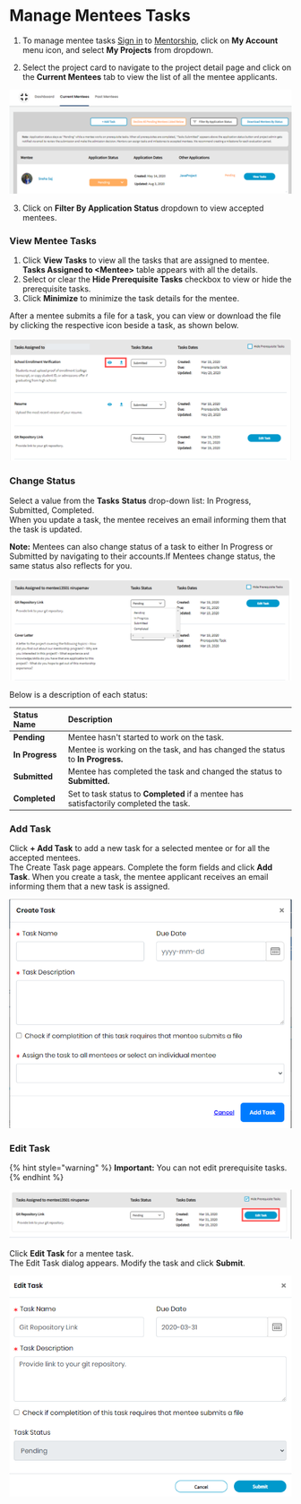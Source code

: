 # Manage Mentees Tasks

1. To manage mentee tasks [Sign in](../../sso/sign-in/) to [Mentorship](https://mentorship.lfx.linuxfoundation.org/), click on **My Account** menu icon, and select **My Projects** from dropdown.

2. Select the project card to navigate to the project detail page and click on the **Current Mentees** tab to view the list of all the mentee applicants. 

![](../../.gitbook/assets/view-mentee-task.png)

3. Click on **Filter By Application Status** dropdown to view accepted mentees.

### **View Mentee Tasks**

1. Click **View Tasks** to view all the tasks that are assigned to mentee. **Tasks Assigned to &lt;Mentee&gt;** table appears with all the details. 
2. Select or clear the **Hide Prerequisite Tasks** checkbox to view or hide the prerequisite tasks.
3. Click **Minimize** to minimize the task details for the mentee.

After a mentee submits a file for a task, you can view or download the file by clicking the respective icon beside a task, as shown below.

![](../../.gitbook/assets/view-mentee-tasks-for-admin.png)

### **Change Status**

Select a value from the **Tasks** **Status** drop-down list: In Progress, Submitted, Completed.  
When you update a task, the mentee receives an email informing them that the task is updated.

**Note:** Mentees can also change status of a task to either In Progress or Submitted by navigating to their accounts.If Mentees change status, the same status also reflects for you.

![](../../.gitbook/assets/mentee-tasks%20%283%29.png)

Below is a description of each status:

| Status Name | Description |
| :--- | :--- |
| **Pending** | Mentee hasn't started to work on the task. |
| **In Progress** | Mentee is working on the task, and has changed the status to **In Progress.** |
| **Submitted** | Mentee has completed the task and changed the status to **Submitted.** |
| **Completed** | Set to task status to **Completed** if a mentee has satisfactorily completed the task. |

### **Add Task**

Click **+ Add Task** to add a new task for a selected mentee or for all the accepted mentees.  
The Create Task page appears. Complete the form fields and click **Add Task**. When you create a task, the mentee applicant receives an email informing them that a new task is assigned.

![](../../.gitbook/assets/create-a-task.png)

### **Edit Task**

{% hint style="warning" %}
**Important:** You can not edit prerequisite tasks.
{% endhint %}

![](../../.gitbook/assets/edit-mentee-task.png)

Click **Edit Task** for a mentee task.  
 The Edit Task dialog appears. Modify the task and click **Submit**.

![](../../.gitbook/assets/edit-task.png)

